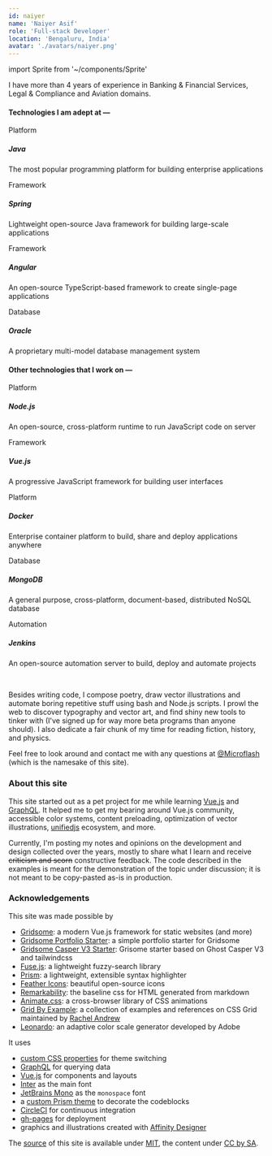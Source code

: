 ```yaml
---
id: naiyer
name: 'Naiyer Asif'
role: 'Full-stack Developer'
location: 'Bengaluru, India'
avatar: './avatars/naiyer.png'
---
```


import Sprite from '~/components/Sprite'

I have more than 4 years of experience in Banking &amp; Financial Services, Legal &amp; Compliance and Aviation domains.

#### Technologies I am adept at &mdash;


<div class="grid-md">
  <div class="grid-md-cell">
    <div class="card">
      <div class="card-metadata">Platform</div>
      <h5 class="card-title"><Sprite class="label" symbol="java" /> Java</h5>
      <p class="card-description">The most popular programming platform for building enterprise applications</p>
    </div>
  </div>
  <div class="grid-md-cell">
    <div class="card">
      <div class="card-metadata">Framework</div>
      <h5 class="card-title"><Sprite class="label" symbol="spring" /> Spring</h5>
      <p class="card-description">Lightweight open-source Java framework for building large-scale applications</p>
    </div>
  </div><div class="grid-md-cell">
    <div class="card">
      <div class="card-metadata">Framework</div>
      <h5 class="card-title"><Sprite class="label" symbol="angular" /> Angular</h5>
      <p class="card-description">An open-source TypeScript-based framework to create single-page applications</p>
    </div>
  </div><div class="grid-md-cell">
    <div class="card">
      <div class="card-metadata">Database</div>
      <h5 class="card-title"><Sprite class="label" symbol="oracle" /> Oracle</h5>
      <p class="card-description">A proprietary multi-model database management system</p>
    </div>
  </div>
</div>


#### Other technologies that I work on &mdash;


<div class="grid-md">
  <div class="grid-md-cell">
    <div class="card">
      <div class="card-metadata">Platform</div>
      <h5 class="card-title"><Sprite class="label" symbol="nodejs" /> Node.js</h5>
      <p class="card-description">An open-source, cross-platform runtime to run JavaScript code on server</p>
    </div>
  </div>
  <div class="grid-md-cell">
    <div class="card">
      <div class="card-metadata">Framework</div>
      <h5 class="card-title"><Sprite class="label" symbol="vuejs" /> Vue.js</h5>
      <p class="card-description">A progressive JavaScript framework for building user interfaces</p>
    </div>
  </div>
  <div class="grid-md-cell">
    <div class="card">
      <div class="card-metadata">Platform</div>
      <h5 class="card-title"><Sprite class="label" symbol="docker" /> Docker</h5>
      <p class="card-description">Enterprise container platform to build, share and deploy applications anywhere</p>
    </div>
  </div><div class="grid-md-cell">
    <div class="card">
      <div class="card-metadata">Database</div>
      <h5 class="card-title"><Sprite class="label" symbol="mongodb" /> MongoDB</h5>
      <p class="card-description">A general purpose, cross-platform, document-based, distributed NoSQL database</p>
    </div>
  </div><div class="grid-md-cell">
    <div class="card">
      <div class="card-metadata">Automation</div>
      <h5 class="card-title"><Sprite class="label" symbol="jenkins" /> Jenkins</h5>
      <p class="card-description">An open-source automation server to build, deploy and automate projects</p>
    </div>
  </div>
</div>
<br>

Besides writing code, I compose poetry, draw vector illustrations and automate boring repetitive stuff using bash and Node.js scripts. I prowl the web to discover typography and vector art, and find shiny new tools to tinker with (I've signed up for way more beta programs than anyone should). I also dedicate a fair chunk of my time for reading fiction, history, and physics.

Feel free to look around and contact me with any questions at [@Microflash](https://www.twitter.com/Microflash) (which is the namesake of this site).

### About this site

This site started out as a pet project for me while learning [Vue.js](https://vuejs.org/) and [GraphQL](https://graphql.org/). It helped me to get my bearing around Vue.js community, accessible color systems, content preloading, optimization of vector illustrations, [unifiedjs](https://unifiedjs.com/) ecosystem, and more.

Currently, I'm posting my notes and opinions on the development and design collected over the years, mostly to share what I learn and receive ~~criticism and scorn~~ constructive feedback. The code described in the examples is meant for the demonstration of the topic under discussion; it is not meant to be copy-pasted as-is in production.

### Acknowledgements

This site was made possible by

- [Gridsome](https://gridsome.org/): a modern Vue.js framework for static websites (and more)
- [Gridsome Portfolio Starter](https://github.com/drehimself/gridsome-portfolio-starter): a simple portfolio starter for Gridsome
- [Gridsome Casper V3 Starter](https://github.com/noxify/gridsome-starter-casper-v3): Grisome starter based on Ghost Casper V3 and tailwindcss
- [Fuse.js](https://fusejs.io/): a lightweight fuzzy-search library
- [Prism](https://prismjs.com/): a lightweight, extensible syntax highlighter
- [Feather Icons](https://feathericons.com/): beautiful open-source icons
- [Remarkability](https://mflash.dev/remarkability/): the baseline css for HTML generated from markdown
- [Animate.css](https://github.com/daneden/animate.css): a cross-browser library of CSS animations
- [Grid By Example](https://gridbyexample.com/): a collection of examples and references on CSS Grid maintained by [Rachel Andrew](https://rachelandrew.co.uk/)
- [Leonardo](https://github.com/adobe/leonardo): an adaptive color scale generator developed by Adobe

It uses

- [custom CSS properties](https://alligator.io/css/theming-custom-properties/) for theme switching
- [GraphQL](https://graphql.org/) for querying data
- [Vue.js](https://vuejs.org/) for components and layouts
- [Inter](https://rsms.me/inter/) as the main font
- [JetBrains Mono](https://github.com/JetBrains/JetBrainsMono) as the `monospace` font
- a [custom Prism theme](https://github.com/Microflash/microflash.github.io/blob/release/src/assets/styles/_syntax.scss) to decorate the codeblocks
- [CircleCI](https://circleci.com/) for continuous integration
- [gh-pages](https://github.com/tschaub/gh-pages) for deployment
- graphics and illustrations created with [Affinity Designer](https://affinity.serif.com/en-gb/designer/)

The [source](https://github.com/Microflash/microflash.github.io) of this site is available under [MIT](https://github.com/Microflash/microflash.github.io/blob/release/LICENSE.md), the content under [CC by SA](https://creativecommons.org/licenses/by-sa/4.0/).